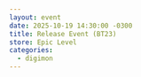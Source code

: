 ```yaml
---
layout: event
date: 2025-10-19 14:30:00 -0300
title: Release Event (BT23)
store: Epic Level
categories:
  - digimon
---
```

